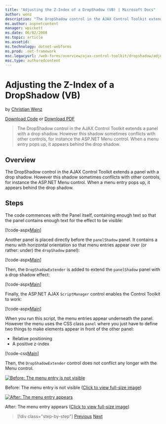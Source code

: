 ```yaml
---
title: "Adjusting the Z-Index of a DropShadow (VB) | Microsoft Docs"
author: wenz
description: "The DropShadow control in the AJAX Control Toolkit extends a panel with a drop shadow. However this shadow sometimes conflicts with other controls, for insta..."
ms.author: aspnetcontent
manager: wpickett
ms.date: 06/02/2008
ms.topic: article
ms.assetid: 
ms.technology: dotnet-webforms
ms.prod: .net-framework
msc.legacyurl: /web-forms/overview/ajax-control-toolkit/dropshadow/adjusting-the-z-index-of-a-dropshadow-vb
msc.type: authoredcontent
---
```

Adjusting the Z-Index of a DropShadow (VB)
====================
by [Christian Wenz](https://github.com/wenz)

[Download Code](http://download.microsoft.com/download/5/1/6/51652a81-500b-4f6b-88d3-617103e7941e/DropShadow1.vb.zip) or [Download PDF](http://download.microsoft.com/download/b/6/a/b6ae89ee-df69-4c87-9bfb-ad1eb2b23373/dropshadow1VB.pdf)

> The DropShadow control in the AJAX Control Toolkit extends a panel with a drop shadow. However this shadow sometimes conflicts with other controls, for instance the ASP.NET Menu control. When a menu entry pops up, it appears behind the drop shadow.


## Overview

The DropShadow control in the AJAX Control Toolkit extends a panel with a drop shadow. However this shadow sometimes conflicts with other controls, for instance the ASP.NET Menu control. When a menu entry pops up, it appears behind the drop shadow.

## Steps

The code commences with the Panel itself, containing enough text so that the panel contains enough text for the effect to be visible:

[!code-aspx[Main](adjusting-the-z-index-of-a-dropshadow-vb/samples/sample1.aspx)]

Another panel is placed directly before the `panelShadow` panel. It contains a menu with horizontal orientation so that menu entries appear over (or rather: under) the `dropShadow` panel):

[!code-aspx[Main](adjusting-the-z-index-of-a-dropshadow-vb/samples/sample2.aspx)]

Then, the `DropShadowExtender` is added to extend the `panelShadow` panel with a drop shadow effect:

[!code-aspx[Main](adjusting-the-z-index-of-a-dropshadow-vb/samples/sample3.aspx)]

Finally, the ASP.NET AJAX `ScriptManager` control enables the Control Toolkit to work:

[!code-aspx[Main](adjusting-the-z-index-of-a-dropshadow-vb/samples/sample4.aspx)]

When you run this script, the menu entries appear underneath the panel. However the menu uses the CSS class `panel` where you just have to define two things to make elements appear in front of the other panel:

- Relative positioning
- A positive z-index

[!code-css[Main](adjusting-the-z-index-of-a-dropshadow-vb/samples/sample5.css)]

Then, the `DropShadowExtender` control does not conflict any longer with the Menu control.


[![Before: The menu entry is not visible](adjusting-the-z-index-of-a-dropshadow-vb/_static/image2.png)](adjusting-the-z-index-of-a-dropshadow-vb/_static/image1.png)

Before: The menu entry is not visible ([Click to view full-size image](adjusting-the-z-index-of-a-dropshadow-vb/_static/image3.png))


[![After: The menu entry appears](adjusting-the-z-index-of-a-dropshadow-vb/_static/image5.png)](adjusting-the-z-index-of-a-dropshadow-vb/_static/image4.png)

After: The menu entry appears ([Click to view full-size image](adjusting-the-z-index-of-a-dropshadow-vb/_static/image6.png))

>[!div class="step-by-step"]
[Previous](manipulating-dropshadow-properties-from-client-code-cs.md)
[Next](manipulating-dropshadow-properties-from-client-code-vb.md)